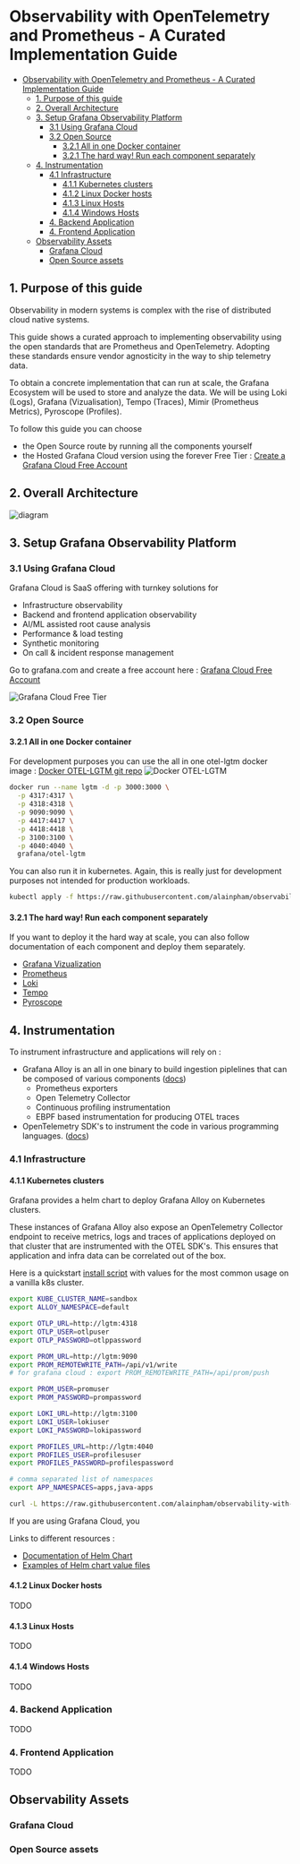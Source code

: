 # Observability with OpenTelemetry and Prometheus - A Curated Implementation Guide

- [Observability with OpenTelemetry and Prometheus - A Curated Implementation Guide](#observability-with-opentelemetry-and-prometheus---a-curated-implementation-guide)
  - [1. Purpose of this guide](#1-purpose-of-this-guide)
  - [2. Overall Architecture](#2-overall-architecture)
  - [3. Setup Grafana Observability Platform](#3-setup-grafana-observability-platform)
    - [3.1 Using Grafana Cloud](#31-using-grafana-cloud)
    - [3.2 Open Source](#32-open-source)
      - [3.2.1 All in one Docker container](#321-all-in-one-docker-container)
      - [3.2.1 The hard way! Run each component separately](#321-the-hard-way-run-each-component-separately)
  - [4. Instrumentation](#4-instrumentation)
    - [4.1 Infrastructure](#41-infrastructure)
      - [4.1.1 Kubernetes clusters](#411-kubernetes-clusters)
      - [4.1.2 Linux Docker hosts](#412-linux-docker-hosts)
      - [4.1.3 Linux Hosts](#413-linux-hosts)
      - [4.1.4 Windows Hosts](#414-windows-hosts)
    - [4. Backend Application](#4-backend-application)
    - [4. Frontend Application](#4-frontend-application)
  - [Observability Assets](#observability-assets)
    - [Grafana Cloud](#grafana-cloud)
    - [Open Source assets](#open-source-assets)


## 1. Purpose of this guide

Observability in modern systems is complex with the rise of distributed cloud native systems.

This guide shows a curated approach to implementing observability using the open standards that are Prometheus and OpenTelemetry. Adopting these standards ensure vendor agnosticity in the way to ship telemetry data.

To obtain a concrete implementation that can run at scale, the Grafana Ecosystem will be used to store and analyze the data. We will be using Loki (Logs), Grafana (Vizualisation), Tempo (Traces), Mimir (Prometheus Metrics), Pyroscope (Profiles).

To follow this guide you can choose 
- the Open Source route by running all the components yourself
- the Hosted Grafana Cloud version using the forever Free Tier : [Create a Grafana Cloud Free Account](https://grafana.com/auth/sign-up/create-user?pg=otelpromguide)

## 2. Overall Architecture

![diagram](graphics/observability-architecture.png)

## 3. Setup Grafana Observability Platform

### 3.1 Using Grafana Cloud 

Grafana Cloud is SaaS offering with turnkey solutions for
- Infrastructure observability
- Backend and frontend application observability
- AI/ML assisted root cause analysis
- Performance & load testing
- Synthetic monitoring
- On call & incident response management


Go to grafana.com and create a free account here : [Grafana Cloud Free Account](https://grafana.com/auth/sign-up/create-user?pg=otelpromguide)

![Grafana Cloud Free Tier](graphics/gc-free-tier.png)

### 3.2 Open Source

#### 3.2.1 All in one Docker container

For development purposes you can use the all in one otel-lgtm docker image : 
[Docker OTEL-LGTM git repo](https://github.com/grafana/docker-otel-lgtm)
![Docker OTEL-LGTM](https://github.com/grafana/docker-otel-lgtm/blob/main/img/overview.png?raw=true)

```bash
docker run --name lgtm -d -p 3000:3000 \
  -p 4317:4317 \
  -p 4318:4318 \
  -p 9090:9090 \
  -p 4417:4417 \
  -p 4418:4418 \
  -p 3100:3100 \
  -p 4040:4040 \
  grafana/otel-lgtm
```


You can also run it in kubernetes. Again, this is really just for development purposes not intended for production workloads.

```sh
kubectl apply -f https://raw.githubusercontent.com/alainpham/observability-with-opentelemetry-and-prometheus/refs/heads/master/src/lgtm.k8s.yaml -n default
```

#### 3.2.1 The hard way! Run each component separately

If you want to deploy it the hard way at scale, you can also follow documentation of each component and deploy them separately.

 - [Grafana Vizualization](https://grafana.com/docs/grafana/latest/setup-grafana/installation/)
 - [Prometheus](https://prometheus.io/docs/prometheus/latest/installation/)
 - [Loki](https://grafana.com/docs/loki/latest/setup/install/)
 - [Tempo](https://grafana.com/docs/tempo/latest/setup/)
 - [Pyroscope](https://grafana.com/docs/pyroscope/latest/get-started/)


## 4. Instrumentation

To instrument infrastructure and applications will rely on :
- Grafana Alloy is an all in one binary to build ingestion piplelines that can be composed of various components ([docs](https://grafana.com/docs/alloy/latest/))
  - Prometheus exporters
  - Open Telemetry Collector
  - Continuous profiling instrumentation
  - EBPF based instrumentation for producing OTEL traces
- OpenTelemetry SDK's to instrument the code in various programming languages. ([docs](https://opentelemetry.io/docs/languages/))

### 4.1 Infrastructure

#### 4.1.1 Kubernetes clusters

Grafana provides a helm chart to deploy Grafana Alloy on Kubernetes clusters. 

These instances of Grafana Alloy also expose an OpenTelemetry Collector endpoint to receive metrics, logs and traces of applications deployed on that cluster that are instrumented with the OTEL SDK's. This ensures that application and infra data can be correlated out of the box.


Here is a quickstart [install script](src/alloy-k8s-deploy.sh) with values for the most common usage on a vanilla k8s cluster.

```bash
export KUBE_CLUSTER_NAME=sandbox
export ALLOY_NAMESPACE=default

export OTLP_URL=http://lgtm:4318
export OTLP_USER=otlpuser
export OTLP_PASSWORD=otlppassword

export PROM_URL=http://lgtm:9090
export PROM_REMOTEWRITE_PATH=/api/v1/write
# for grafana cloud : export PROM_REMOTEWRITE_PATH=/api/prom/push

export PROM_USER=promuser
export PROM_PASSWORD=prompassword

export LOKI_URL=http://lgtm:3100
export LOKI_USER=lokiuser
export LOKI_PASSWORD=lokipassword

export PROFILES_URL=http://lgtm:4040
export PROFILES_USER=profilesuser
export PROFILES_PASSWORD=profilespassword

# comma separated list of namespaces
export APP_NAMESPACES=apps,java-apps

curl -L https://raw.githubusercontent.com/alainpham/observability-with-opentelemetry-and-prometheus/refs/heads/master/src/alloy-k8s-deploy.sh | sh
```

If you are using Grafana Cloud, you 

Links to different resources : 
- [Documentation of Helm Chart](https://github.com/grafana/k8s-monitoring-helm/blob/main/charts/k8s-monitoring/README.md)
- [Examples of Helm chart value files](https://github.com/grafana/k8s-monitoring-helm/tree/main/charts/k8s-monitoring/docs/examples)



#### 4.1.2 Linux Docker hosts

TODO

#### 4.1.3 Linux Hosts

TODO

#### 4.1.4 Windows Hosts

TODO

### 4. Backend Application

TODO

### 4. Frontend Application

TODO

## Observability Assets

### Grafana Cloud

### Open Source assets